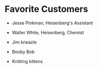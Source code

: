 # Favorite Customers

- Jesse Pinkman, Heisenberg's Assistant

- Walter White, Heisenberg, Chemist

- Jim kneazle

- Booby Bob
- Knitting kittens
